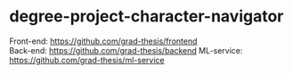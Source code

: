 # degree-project-character-navigator

Front-end: https://github.com/grad-thesis/frontend <br/>
Back-end: https://github.com/grad-thesis/backend 
ML-service: https://github.com/grad-thesis/ml-service
